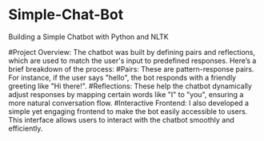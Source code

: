 # Simple-Chat-Bot
Building a Simple Chatbot with Python and NLTK

#Project Overview:
The chatbot was built by defining pairs and reflections, which are used to match the user's input to predefined responses. Here’s a brief breakdown of the process:
#Pairs: These are pattern-response pairs. For instance, if the user says "hello", the bot responds with a friendly greeting like "Hi there!".
#Reflections: These help the chatbot dynamically adjust responses by mapping certain words like "I" to "you", ensuring a more natural conversation flow.
#Interactive Frontend: I also developed a simple yet engaging frontend to make the bot easily accessible to users. This interface allows users to interact with the chatbot smoothly and efficiently.
